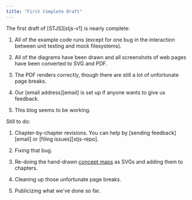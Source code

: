 ```yaml
---
title: "First Complete Draft"
---
```


The first draft of [STJS][stjs-v1] is nearly complete:

1.  All of the example code runs
    (except for one bug in the interaction between unit testing and mock filesystems).

2.  All of the diagrams have been drawn
    and all screenshots of web pages have been converted to SVG and PDF.

3.  The PDF renders correctly,
    though there are still a lot of unfortunate page breaks.

4.  Our [email address][email] is set up if anyone wants to give us feedback.

5.  This blog seems to be working.

Still to do:

1.  Chapter-by-chapter revisions.
    You can help by [sending feedback][email] or [filing issues][stjs-repo].

2.  Fixing that bug.

3.  Re-doing the hand-drawn [concept maps](http://teachtogether.tech/en/index.html#s:memory-concept-maps)
    as SVGs and adding them to chapters.

4.  Cleaning up those unfortunate page breaks.

5.  Publicizing what we've done so far.
